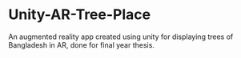 # Unity-AR-Tree-Place
An augmented reality app created using unity for displaying trees of Bangladesh in AR, done for final year thesis.
